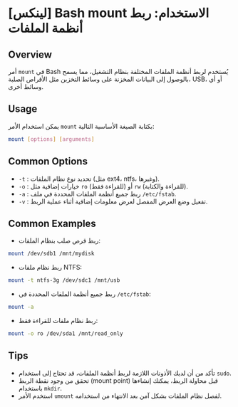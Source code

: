 # [لينكس] Bash mount الاستخدام: ربط أنظمة الملفات

## Overview
أمر `mount` في Bash يُستخدم لربط أنظمة الملفات المختلفة بنظام التشغيل، مما يسمح بالوصول إلى البيانات المخزنة على وسائط التخزين مثل الأقراص الصلبة، USB، أو أي وسائط أخرى.

## Usage
يمكن استخدام الأمر `mount` بكتابة الصيغة الأساسية التالية:

```bash
mount [options] [arguments]
```

## Common Options
- `-t` : تحديد نوع نظام الملفات (مثل ext4، ntfs، وغيرها).
- `-o` : خيارات إضافية مثل `ro` (للقراءة فقط) أو `rw` (للقراءة والكتابة).
- `-a` : ربط جميع أنظمة الملفات المحددة في ملف `/etc/fstab`.
- `-v` : تفعيل وضع العرض المفصل لعرض معلومات إضافية أثناء عملية الربط.

## Common Examples
- ربط قرص صلب بنظام الملفات:
```bash
mount /dev/sdb1 /mnt/mydisk
```

- ربط نظام ملفات NTFS:
```bash
mount -t ntfs-3g /dev/sdc1 /mnt/usb
```

- ربط جميع أنظمة الملفات المحددة في `/etc/fstab`:
```bash
mount -a
```

- ربط نظام ملفات للقراءة فقط:
```bash
mount -o ro /dev/sda1 /mnt/read_only
```

## Tips
- تأكد من أن لديك الأذونات اللازمة لربط أنظمة الملفات، قد تحتاج إلى استخدام `sudo`.
- تحقق من وجود نقطة الربط (mount point) قبل محاولة الربط، يمكنك إنشاءها باستخدام `mkdir`.
- استخدم الأمر `umount` لفصل نظام الملفات بشكل آمن بعد الانتهاء من استخدامه.